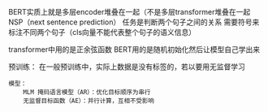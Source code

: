 BERT实质上就是多层encoder堆叠在一起（不是多层transformer堆叠在一起
NSP（next sentence prediction） 任务是判断两个句子之间的关系
    需要符号来标注不同两个句子（cls向量不能代表整个句子的语义信息）

transformer中用的是正余弦函数
BERT用的是随机初始化然后让模型自己学出来

预训练：
    在一般预训练中，实际上数据是没有标签的，若以要用无监督学习

    模型：
        MLM 掩码语言模型（AR）：优化目标顺序为串行
        无监督目标函数（AE）：并行计算，互相不受影响
                